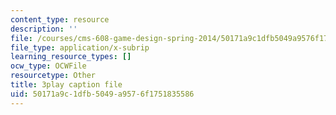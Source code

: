 ```yaml
---
content_type: resource
description: ''
file: /courses/cms-608-game-design-spring-2014/50171a9c1dfb5049a9576f1751835586_1506649.vtt
file_type: application/x-subrip
learning_resource_types: []
ocw_type: OCWFile
resourcetype: Other
title: 3play caption file
uid: 50171a9c-1dfb-5049-a957-6f1751835586
---
```

